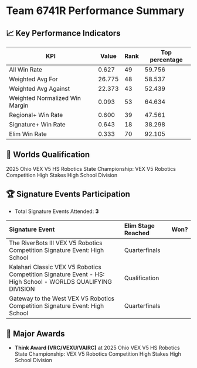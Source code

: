 # Team 6741R Performance Summary

## 📈 Key Performance Indicators
| KPI | Value | Rank | Top percentage |
| --- | ----- | ---- | ----- |
| All Win Rate | 0.627 | 49 | 59.756 |
| Weighted Avg For | 26.775 | 48 | 58.537 |
| Weighted Avg Against | 22.373 | 43 | 52.439 |
| Weighted Normalized Win Margin | 0.093 | 53 | 64.634 |
| Regional+ Win Rate | 0.600 | 39 | 47.561 |
| Signature+ Win Rate | 0.643 | 18 | 38.298 |
| Elim Win Rate | 0.333 | 70 | 92.105 |


## 🎯 Worlds Qualification
2025 Ohio VEX V5 HS Robotics State Championship: VEX V5 Robotics Competition High Stakes High School Division

## 🏆 Signature Events Participation
- Total Signature Events Attended: **3**

| Signature Event | Elim Stage Reached | Won? |
|:----------------|:-------------------|:----|
| The RiverBots III VEX V5 Robotics Competition Signature Event: High School | Quarterfinals |  |
| Kalahari Classic VEX V5 Robotics Competition Signature Event - HS: High School - WORLDS QUALIFYING DIVISION | Qualification |  |
| Gateway to the West VEX V5 Robotics Competition Signature Event: High School | Quarterfinals |  |


## 🥇 Major Awards
- **Think Award (VRC/VEXU/VAIRC)** at 2025 Ohio VEX V5 HS Robotics State Championship: VEX V5 Robotics Competition High Stakes High School Division

